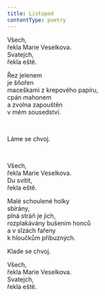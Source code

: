 ```yaml
---
title: Listopad
contentType: poetry
---
```


<section>

<div class="centered">

Všech,  
řekla Marie Veselkova.  
Svatejch,  
řekla eště.

</div>

<div class="centered">

Řez jelenem  
je šňořen  
maceškami z krepového papíru,  
cpán mahonem  
a zvolna zapouštěn  
v mém sousedství.

</div>

 

<div class="centered">

Láme se chvoj.

</div>

 

<div class="centered">

Všech,  
řekla Marie Veselkova.  
Du svítit,  
řekla eště.

</div>

<div class="centered">

Malé schoulené holky  
sbírány,  
plná stráň je jich,  
rozplakávány bušením honců  
a v slzách fařeny  
k hloučkům příbuzných.

</div>

<div class="centered">

Klade se chvoj.

</div>

<div class="centered">

Všech,  
řekla Marie Veselkova.  
Svatejch,  
řekla eště.

</div>

</section>
